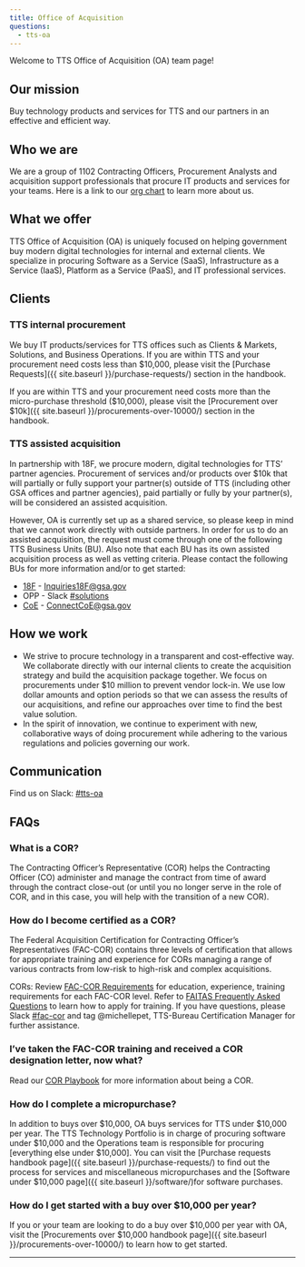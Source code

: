 ```yaml
---
title: Office of Acquisition
questions:
  - tts-oa
---
```


Welcome to TTS Office of Acquisition (OA) team page!

## Our mission

Buy technology products and services for TTS and our partners in an effective and efficient way. 

## Who we are

We are a group of 1102 Contracting Officers, Procurement Analysts and acquisition support professionals that procure IT products and services for your teams. Here is a link to our [org chart](https://docs.google.com/presentation/d/1YQr18Najc9_IKlJnrhA-3pEIrkMinri0nivvatMRbmk/edit#slide=id.g5d7a537eb8_0_0) to learn more about us.

## What we offer

TTS Office of Acquisition (OA) is uniquely focused on helping government buy modern digital technologies for internal and external clients. We specialize in procuring Software as a Service (SaaS), Infrastructure as a Service (IaaS), Platform as a Service (PaaS), and IT professional services. 

## Clients

### TTS internal procurement

We buy IT products/services for TTS offices such as Clients & Markets, Solutions, and Business Operations. If you are within TTS and your procurement need costs less than $10,000, please visit the [Purchase Requests]({{ site.baseurl }}/purchase-requests/) section in the handbook.

If you are within TTS and your procurement need costs more than the micro-purchase threshold ($10,000), please visit the [Procurement over $10k]({{ site.baseurl }}/procurements-over-10000/) section in the handbook.

### TTS assisted acquisition

In partnership with 18F, we procure modern, digital technologies for TTS’ partner agencies.  Procurement of services and/or products over $10k that will partially or fully support your partner(s) outside of TTS (including other GSA offices and partner agencies), paid partially or fully by your partner(s), will be considered an assisted acquisition. 

However, OA is currently set up as a shared service, so please keep in mind that we cannot work directly with outside partners. In order for us to do an assisted acquisition, the request must come through one of the following TTS Business Units (BU). Also note that each BU has its own assisted acquisition process as well as vetting criteria. Please contact the following BUs for more information and/or to get started:

- [18F](https://docs.google.com/presentation/d/1RIxGEtQ4vMEfcdx8JYXQ_U5-uTMTu1Ffi-UNur1XKHQ/edit#slide=id.p) - Inquiries18F@gsa.gov
- OPP - Slack [#solutions](https://gsa-tts.slack.com/messages/solutions)
- [CoE](https://coe.gsa.gov/) - ConnectCoE@gsa.gov

## How we work

- We strive to procure technology in a transparent and cost-effective way. We collaborate directly with our internal clients to create the acquisition strategy and build the acquisition package together. We focus on procurements under $10 million to prevent vendor lock-in. We use low dollar amounts and option periods so that we can assess the results of our acquisitions, and refine our approaches over time to find the best value solution. 
- In the spirit of innovation, we continue to experiment with new, collaborative ways of doing procurement while adhering to the various regulations and policies governing our work.

## Communication

Find us on Slack: [#tts-oa](https://gsa-tts.slack.com/messages/tts-oa)

## FAQs

### What is a COR?

The Contracting Officer’s Representative (COR) helps the Contracting Officer (CO) administer and manage the contract from time of award through the contract close-out (or until you no longer serve in the role of COR, and in this case, you will help with the transition of a new COR).

### How do I become certified as a COR?

The Federal Acquisition Certification for Contracting Officer’s Representatives (FAC-COR) contains three levels of certification that allows for appropriate training and experience for CORs managing a range of various contracts from low-risk to high-risk and complex acquisitions. 

CORs: Review [FAC-COR Requirements](https://docs.google.com/document/d/1HzbEv6yQn6pWYl1MDImeLW6ShedcRsekSCBe54Nsnc8/edit#heading=h.aizxbe137goh) for education, experience, training requirements for each FAC-COR level. Refer to [FAITAS Frequently Asked Questions](https://drive.google.com/file/d/185q29ESV_h8zj4U2UscdH0rVxoSGnpSJ/view) to learn how to apply for training. If you have questions, please Slack [#fac-cor](https://gsa-tts.slack.com/messages/fac-cor) and tag @michellepet, TTS-Bureau Certification Manager for further assistance.  

### I’ve taken the FAC-COR training and received a COR designation letter, now what?

Read our [COR Playbook](https://docs.google.com/document/d/14xOFvIGwlG0Gbd52o1D4AyJ52RqzHpX91nfEYJKu5qQ/edit#heading=h.xrhdot1js74c) for more information about being a COR.

### How do I complete a micropurchase?

In addition to buys over $10,000, OA buys services for TTS under $10,000 per year. The TTS Technology Portfolio is in charge of procuring software under $10,000 and the Operations team is responsible for procuring [everything else under $10,000]. You can visit the [Purchase requests handbook page]({{ site.baseurl }}/purchase-requests/) to find out the process for services and miscellaneous micropurchases and the [Software under $10,000 page]({{ site.baseurl }}/software/)for software purchases.

### How do I get started with a buy over $10,000 per year?

If you or your team are looking to do a buy over $10,000 per year with OA, visit the [Procurements over $10,000 handbook page]({{ site.baseurl }}/procurements-over-10000/) to learn how to get started.

---
